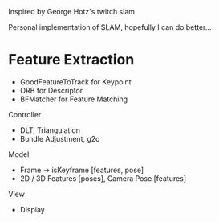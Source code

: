 Inspired by George Hotz's twitch slam

Personal implementation of SLAM, hopefully I can do better...

# Feature Extraction
- GoodFeatureToTrack for Keypoint
- ORB for Descriptor
- BFMatcher for Feature Matching

Controller
- DLT, Triangulation
- Bundle Adjustment, g2o

Model
- Frame -> isKeyframe [features, pose]
- 2D / 3D Features [poses], Camera Pose [features]

View
- Display